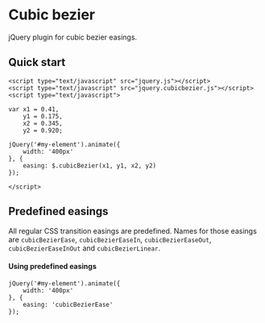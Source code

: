 # Cubic bezier

jQuery plugin for cubic bezier easings.

## Quick start

    <script type="text/javascript" src="jquery.js"></script>
    <script type="text/javascript" src="jquery.cubicbezier.js"></script>
    <script type="text/javascript">
    
    var x1 = 0.41,
        y1 = 0.175,
        x2 = 0.345,
        y2 = 0.920;

    jQuery('#my-element').animate({
        width: '400px'
    }, {
        easing: $.cubicBezier(x1, y1, x2, y2)
    });

    </script>

## Predefined easings

All regular CSS transition easings are predefined. Names for those easings are `cubicBezierEase`, `cubicBezierEaseIn`, `cubicBezierEaseOut`, `cubicBezierEaseInOut` and `cubicBezierLinear`.

#### Using predefined easings

    jQuery('#my-element').animate({
        width: '400px'
    }, {
        easing: 'cubicBezierEase'
    });
